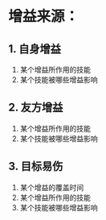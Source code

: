 # 增益来源：
## 1. 自身增益
1. 某个增益所作用的技能
2. 某个技能被哪些增益影响
## 2. 友方增益
1. 某个增益所作用的技能
2. 某个技能被哪些增益影响
## 3. 目标易伤
1. 某个增益的覆盖时间
2. 某个增益所作用的技能
3. 某个技能被哪些增益影响
